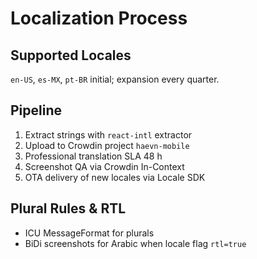 <!-- docs/Localization-Process.md -->

# Localization Process

## Supported Locales
`en-US`, `es-MX`, `pt-BR` initial; expansion every quarter.

## Pipeline
1. Extract strings with `react-intl` extractor  
2. Upload to Crowdin project `haevn-mobile`  
3. Professional translation SLA 48 h  
4. Screenshot QA via Crowdin In-Context  
5. OTA delivery of new locales via Locale SDK

## Plural Rules & RTL
* ICU MessageFormat for plurals  
* BiDi screenshots for Arabic when locale flag `rtl=true`
